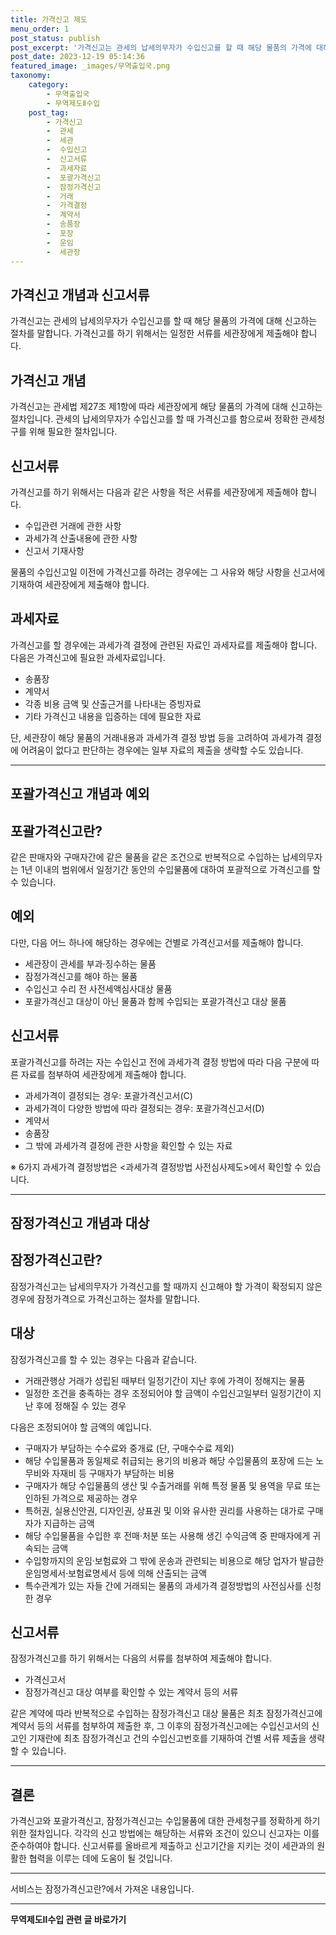 ```yaml
---
title: 가격신고 제도 
menu_order: 1
post_status: publish
post_excerpt: '가격신고는 관세의 납세의무자가 수입신고를 할 때 해당 물품의 가격에 대해 신고하는 절차를 말합니다. 가격신고를 하기 위해서는 일정한 서류를 세관장에게 제출해야 합니다.'
post_date: 2023-12-19 05:14:36
featured_image: _images/무역출입국.png
taxonomy:
    category:
        - 무역출입국
        - 무역제도Ⅱ수입
    post_tag:
        - 가격신고
        -  관세
        -  세관
        -  수입신고
        -  신고서류
        -  과세자료
        -  포괄가격신고
        -  잠정가격신고
        -  거래
        -  가격결정
        -  계약서
        -  송품장
        -  포장
        -  운임
        -  세관장
---
```



## 가격신고 개념과 신고서류

가격신고는 관세의 납세의무자가 수입신고를 할 때 해당 물품의 가격에 대해 신고하는 절차를 말합니다. 가격신고를 하기 위해서는 일정한 서류를 세관장에게 제출해야 합니다.

## 가격신고 개념

가격신고는 관세법 제27조 제1항에 따라 세관장에게 해당 물품의 가격에 대해 신고하는 절차입니다. 관세의 납세의무자가 수입신고를 할 때 가격신고를 함으로써 정확한 관세청구를 위해 필요한 절차입니다.

## 신고서류

가격신고를 하기 위해서는 다음과 같은 사항을 적은 서류를 세관장에게 제출해야 합니다.

- 수입관련 거래에 관한 사항
- 과세가격 산출내용에 관한 사항
- 신고서 기재사항

물품의 수입신고일 이전에 가격신고를 하려는 경우에는 그 사유와 해당 사항을 신고서에 기재하여 세관장에게 제출해야 합니다.

## 과세자료

가격신고를 할 경우에는 과세가격 결정에 관련된 자료인 과세자료를 제출해야 합니다. 다음은 가격신고에 필요한 과세자료입니다.

- 송품장
- 계약서
- 각종 비용 금액 및 산출근거를 나타내는 증빙자료
- 기타 가격신고 내용을 입증하는 데에 필요한 자료

단, 세관장이 해당 물품의 거래내용과 과세가격 결정 방법 등을 고려하여 과세가격 결정에 어려움이 없다고 판단하는 경우에는 일부 자료의 제출을 생략할 수도 있습니다.

---

## 포괄가격신고 개념과 예외

## 포괄가격신고란?

같은 판매자와 구매자간에 같은 물품을 같은 조건으로 반복적으로 수입하는 납세의무자는 1년 이내의 범위에서 일정기간 동안의 수입물품에 대하여 포괄적으로 가격신고를 할 수 있습니다.

## 예외

다만, 다음 어느 하나에 해당하는 경우에는 건별로 가격신고서를 제출해야 합니다.

- 세관장이 관세를 부과·징수하는 물품
- 잠정가격신고를 해야 하는 물품
- 수입신고 수리 전 사전세액심사대상 물품
- 포괄가격신고 대상이 아닌 물품과 함께 수입되는 포괄가격신고 대상 물품

## 신고서류

포괄가격신고를 하려는 자는 수입신고 전에 과세가격 결정 방법에 따라 다음 구분에 따른 자료를 첨부하여 세관장에게 제출해야 합니다.

- 과세가격이 결정되는 경우: 포괄가격신고서(C)
- 과세가격이 다양한 방법에 따라 결정되는 경우: 포괄가격신고서(D)
- 계약서
- 송품장
- 그 밖에 과세가격 결정에 관한 사항을 확인할 수 있는 자료

※ 6가지 과세가격 결정방법은 <과세가격 결정방법 사전심사제도>에서 확인할 수 있습니다.

---

## 잠정가격신고 개념과 대상

## 잠정가격신고란?

잠정가격신고는 납세의무자가 가격신고를 할 때까지 신고해야 할 가격이 확정되지 않은 경우에 잠정가격으로 가격신고하는 절차를 말합니다.

## 대상

잠정가격신고를 할 수 있는 경우는 다음과 같습니다.

- 거래관행상 거래가 성립된 때부터 일정기간이 지난 후에 가격이 정해지는 물품
- 일정한 조건을 충족하는 경우 조정되어야 할 금액이 수입신고일부터 일정기간이 지난 후에 정해질 수 있는 경우

다음은 조정되어야 할 금액의 예입니다.

- 구매자가 부담하는 수수료와 중개료 (단, 구매수수료 제외)
- 해당 수입물품과 동일체로 취급되는 용기의 비용과 해당 수입물품의 포장에 드는 노무비와 자재비 등 구매자가 부담하는 비용
- 구매자가 해당 수입물품의 생산 및 수출거래를 위해 특정 물품 및 용역을 무료 또는 인하된 가격으로 제공하는 경우
- 특허권, 실용신안권, 디자인권, 상표권 및 이와 유사한 권리를 사용하는 대가로 구매자가 지급하는 금액
- 해당 수입물품을 수입한 후 전매·처분 또는 사용해 생긴 수익금액 중 판매자에게 귀속되는 금액
- 수입항까지의 운임·보험료와 그 밖에 운송과 관련되는 비용으로 해당 업자가 발급한 운임명세서·보험료명세서 등에 의해 산출되는 금액
- 특수관계가 있는 자들 간에 거래되는 물품의 과세가격 결정방법의 사전심사를 신청한 경우

## 신고서류

잠정가격신고를 하기 위해서는 다음의 서류를 첨부하여 제출해야 합니다.

- 가격신고서
- 잠정가격신고 대상 여부를 확인할 수 있는 계약서 등의 서류

같은 계약에 따라 반복적으로 수입하는 잠정가격신고 대상 물품은 최초 잠정가격신고에 계약서 등의 서류를 첨부하여 제출한 후, 그 이후의 잠정가격신고에는 수입신고서의 신고인 기재란에 최초 잠정가격신고 건의 수입신고번호를 기재하여 건별 서류 제출을 생략할 수 있습니다.

---

## 결론

가격신고와 포괄가격신고, 잠정가격신고는 수입물품에 대한 관세청구를 정확하게 하기 위한 절차입니다.
각각의 신고 방법에는 해당하는 서류와 조건이 있으니 신고자는 이를 준수하여야 합니다. 신고서류를 올바르게 제출하고 신고기간을 지키는 것이 세관과의 원활한 협력을 이루는 데에 도움이 될 것입니다.

---
서비스는 잠정가격신고란?에서 가져온 내용입니다.
<!-- wp:separator -->
<hr class="wp-block-separator has-alpha-channel-opacity"/>
<!-- /wp:separator -->

<!-- wp:group {"backgroundColor":"base","layout":{"type":"constrained"}} -->
<div class="wp-block-group has-base-background-color has-background"><!-- wp:paragraph {"align":"center","fontSize":"medium"} -->
<p class="has-text-align-center has-large-font-size"><strong>무역제도Ⅱ수입 관련 글 바로가기</strong></p>
<!-- /wp:paragraph -->


<!-- wp:latest-posts
{"categories":[{"id":14432,"count":19,"description":"","link":"https://uknowlaw.com/category/%eb%ac%b4%ec%97%ad%ec%a0%9c%eb%8f%84%e2%85%b1%ec%88%98%ec%9e%85/","name":"무역제도Ⅱ수입","slug":"무역제도Ⅱ수입","taxonomy":"category","parent":0,"meta":[],"_links":{"self":[{"href":"https://uknowlaw.com/wp-json/wp/v2/categories/14432"}],"collection":[{"href":"https://uknowlaw.com/wp-json/wp/v2/categories"}],"about":[{"href":"https://uknowlaw.com/wp-json/wp/v2/taxonomies/category"}],"wp:post_type":[{"href":"https://uknowlaw.com/wp-json/wp/v2/posts?categories=14432"}],"curies":[{"name":"wp","href":"https://api.w.org/{rel}","templated":true}]}}],"postsToShow":100,"excerptLength":28,"postLayout":"grid","columns":2,"featuredImageAlign":"left","featuredImageSizeSlug":"large","fontSize":"small"} /--></div>
<!-- /wp:group -->